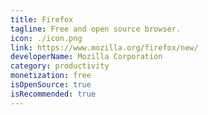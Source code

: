 ```yaml
---
title: Firefox
tagline: Free and open source browser.
icon: ./icon.png
link: https://www.mozilla.org/firefox/new/
developerName: Mozilla Corporation
category: productivity
monetization: free
isOpenSource: true
isRecommended: true
---
```


